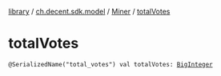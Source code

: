 [library](../../index.md) / [ch.decent.sdk.model](../index.md) / [Miner](index.md) / [totalVotes](./total-votes.md)

# totalVotes

`@SerializedName("total_votes") val totalVotes: `[`BigInteger`](http://docs.oracle.com/javase/6/docs/api/java/math/BigInteger.html)